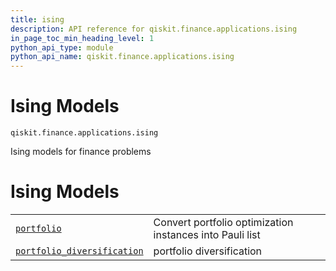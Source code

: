 ```yaml
---
title: ising
description: API reference for qiskit.finance.applications.ising
in_page_toc_min_heading_level: 1
python_api_type: module
python_api_name: qiskit.finance.applications.ising
---
```


<span id="module-qiskit.finance.applications.ising" />

<span id="qiskit-finance-applications-ising" />

# Ising Models

<span id="module-qiskit.finance.applications.ising" />

`qiskit.finance.applications.ising`

Ising models for finance problems

# Ising Models

|                                                                                                                                                                                                                             |                                                          |
| --------------------------------------------------------------------------------------------------------------------------------------------------------------------------------------------------------------------------- | -------------------------------------------------------- |
| [`portfolio`](qiskit.finance.applications.ising.portfolio#module-qiskit.finance.applications.ising.portfolio "qiskit.finance.applications.ising.portfolio")                                                                 | Convert portfolio optimization instances into Pauli list |
| [`portfolio_diversification`](qiskit.finance.applications.ising.portfolio_diversification#module-qiskit.finance.applications.ising.portfolio_diversification "qiskit.finance.applications.ising.portfolio_diversification") | portfolio diversification                                |

